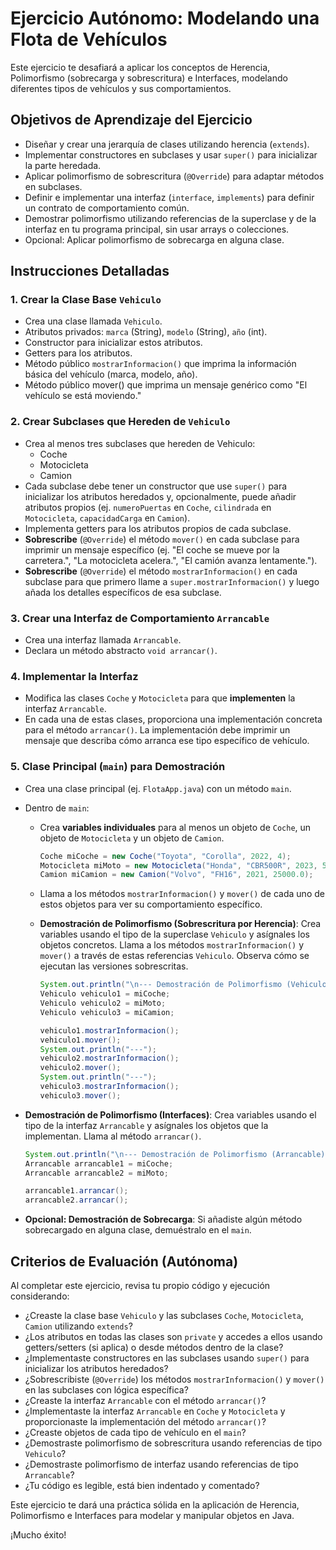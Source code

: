 # Ejercicio Autónomo: Modelando una Flota de Vehículos

Este ejercicio te desafiará a aplicar los conceptos de Herencia, Polimorfismo (sobrecarga y sobrescritura) e Interfaces, modelando diferentes tipos de vehículos y sus comportamientos.

## Objetivos de Aprendizaje del Ejercicio

- Diseñar y crear una jerarquía de clases utilizando herencia (`extends`).
- Implementar constructores en subclases y usar `super()` para inicializar la parte heredada.
- Aplicar polimorfismo de sobrescritura (`@Override`) para adaptar métodos en subclases.
- Definir e implementar una interfaz (`interface`, `implements`) para definir un contrato de comportamiento común.
- Demostrar polimorfismo utilizando referencias de la superclase y de la interfaz en tu programa principal, sin usar arrays o colecciones.
- Opcional: Aplicar polimorfismo de sobrecarga en alguna clase.

## Instrucciones Detalladas

### 1. Crear la Clase Base `Vehiculo`

- Crea una clase llamada `Vehiculo`.
- Atributos privados: `marca` (String), `modelo` (String), `año` (int).
- Constructor para inicializar estos atributos.
- Getters para los atributos.
- Método público `mostrarInformacion()` que imprima la información básica del vehículo (marca, modelo, año).
- Método público mover() que imprima un mensaje genérico como "El vehículo se está moviendo."

### 2. Crear Subclases que Hereden de `Vehiculo`

- Crea al menos tres subclases que hereden de Vehiculo:
  - Coche
  - Motocicleta
  - Camion
- Cada subclase debe tener un constructor que use `super()` para inicializar los atributos heredados y, opcionalmente, puede añadir atributos propios (ej. `numeroPuertas` en `Coche`, `cilindrada` en `Motocicleta`, `capacidadCarga` en `Camion`).
- Implementa getters para los atributos propios de cada subclase.
- **Sobrescribe** (`@Override`) el método `mover()` en cada subclase para imprimir un mensaje específico (ej. "El coche se mueve por la carretera.", "La motocicleta acelera.", "El camión avanza lentamente.").
- **Sobrescribe** (`@Override`) el método `mostrarInformacion()` en cada subclase para que primero llame a `super.mostrarInformacion()` y luego añada los detalles específicos de esa subclase.

### 3. Crear una Interfaz de Comportamiento `Arrancable`

- Crea una interfaz llamada `Arrancable`.
- Declara un método abstracto `void arrancar()`.

### 4. Implementar la Interfaz

- Modifica las clases `Coche` y `Motocicleta` para que **implementen** la interfaz `Arrancable`.
- En cada una de estas clases, proporciona una implementación concreta para el método `arrancar()`. La implementación debe imprimir un mensaje que describa cómo arranca ese tipo específico de vehículo.

### 5. Clase Principal (`main`) para Demostración

- Crea una clase principal (ej. `FlotaApp.java`) con un método `main`.
- Dentro de `main`:
  - Crea **variables individuales** para al menos un objeto de `Coche`, un objeto de `Motocicleta` y un objeto de `Camion`.

    ```Java
    Coche miCoche = new Coche("Toyota", "Corolla", 2022, 4);
    Motocicleta miMoto = new Motocicleta("Honda", "CBR500R", 2023, 500);
    Camion miCamion = new Camion("Volvo", "FH16", 2021, 25000.0);
    ```

  - Llama a los métodos `mostrarInformacion()` y `mover()` de cada uno de estos objetos para ver su comportamiento específico.
  - **Demostración de Polimorfismo (Sobrescritura por Herencia)**: Crea variables usando el tipo de la superclase `Vehiculo` y asígnales los objetos concretos. Llama a los métodos `mostrarInformacion()` y `mover()` a través de estas referencias `Vehiculo`. Observa cómo se ejecutan las versiones sobrescritas.

    ```Java
    System.out.println("\n--- Demostración de Polimorfismo (Vehiculo) ---");
    Vehiculo vehiculo1 = miCoche;
    Vehiculo vehiculo2 = miMoto;
    Vehiculo vehiculo3 = miCamion;

    vehiculo1.mostrarInformacion();
    vehiculo1.mover();
    System.out.println("---");
    vehiculo2.mostrarInformacion();
    vehiculo2.mover();
    System.out.println("---");
    vehiculo3.mostrarInformacion();
    vehiculo3.mover();
    ```

- **Demostración de Polimorfismo (Interfaces)**: Crea variables usando el tipo de la interfaz `Arrancable` y asígnales los objetos que la implementan. Llama al método `arrancar()`.

    ```Java
    System.out.println("\n--- Demostración de Polimorfismo (Arrancable) ---");
    Arrancable arrancable1 = miCoche;
    Arrancable arrancable2 = miMoto;

    arrancable1.arrancar();
    arrancable2.arrancar();
    ```

- **Opcional: Demostración de Sobrecarga**: Si añadiste algún método sobrecargado en alguna clase, demuéstralo en el `main`.

## Criterios de Evaluación (Autónoma)

Al completar este ejercicio, revisa tu propio código y ejecución considerando:

- ¿Creaste la clase base `Vehiculo` y las subclases `Coche`, `Motocicleta`, `Camion` utilizando `extends`?
- ¿Los atributos en todas las clases son `private` y accedes a ellos usando getters/setters (si aplica) o desde métodos dentro de la clase?
- ¿Implementaste constructores en las subclases usando `super()` para inicializar los atributos heredados?
- ¿Sobrescribiste (`@Override`) los métodos `mostrarInformacion()` y `mover()` en las subclases con lógica específica?
- ¿Creaste la interfaz `Arrancable` con el método `arrancar()`?
- ¿Implementaste la interfaz `Arrancable` en `Coche` y `Motocicleta` y proporcionaste la implementación del método `arrancar()`?
- ¿Creaste objetos de cada tipo de vehículo en el `main`?
- ¿Demostraste polimorfismo de sobrescritura usando referencias de tipo `Vehiculo`?
- ¿Demostraste polimorfismo de interfaz usando referencias de tipo `Arrancable`?
- ¿Tu código es legible, está bien indentado y comentado?

Este ejercicio te dará una práctica sólida en la aplicación de Herencia, Polimorfismo e Interfaces para modelar y manipular objetos en Java.

¡Mucho éxito!
